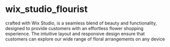 # wix_studio_flourist
crafted with Wix Studio, is a seamless blend of beauty and functionality, designed to provide customers with an effortless flower shopping experience. The intuitive layout and responsive design ensure that customers can explore our wide range of floral arrangements on any device
